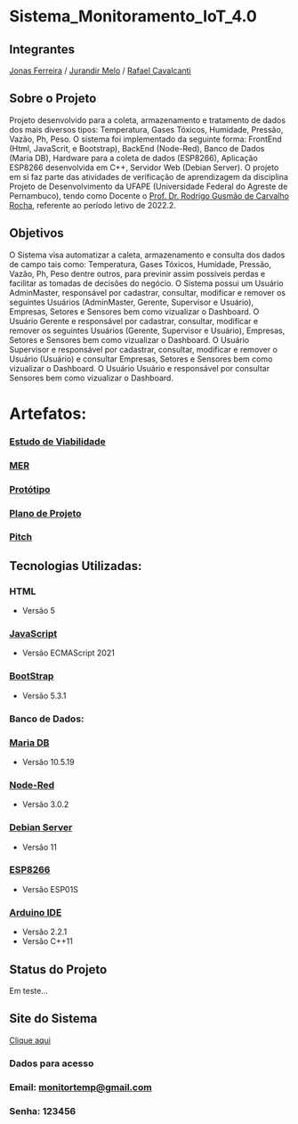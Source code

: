 # Sistema_Monitoramento_IoT_4.0

## Integrantes
[Jonas Ferreira](https://github.com/jonasleal) / [Jurandir Melo](https://github.com/jsmelo) / [Rafael Cavalcanti](https://github.com/mrafaelcavalcanti)

## Sobre o Projeto
Projeto desenvolvido para a coleta, armazenamento e tratamento de dados dos mais diversos tipos: Temperatura, Gases Tóxicos, Humidade, Pressão, Vazão, Ph, Peso. O sistema foi implementado da seguinte forma: FrontEnd (Html, JavaScrit, e Bootstrap), BackEnd (Node-Red), Banco de Dados (Maria DB), Hardware para a coleta de dados (ESP8266), Aplicação ESP8266 desenvolvida em C++, Servidor Web (Debian Server). O projeto em si faz parte das atividades de verificação de aprendizagem da disciplina Projeto de Desenvolvimento da UFAPE (Universidade Federal do Agreste de Pernambuco), tendo como Docente o [Prof. Dr. Rodrigo Gusmão de Carvalho Rocha](https://github.com/), referente ao período letivo de 2022.2.

## Objetivos
O Sistema visa automatizar a caleta, armazenamento e consulta dos dados de campo tais como: Temperatura, Gases Tóxicos, Humidade, Pressão, Vazão, Ph, Peso dentre outros, para previnir assim possíveis perdas e facilitar as tomadas de decisões do negócio.
O Sistema possui um Usuário AdminMaster, responsável por cadastrar, consultar, modificar e remover os seguintes Usuários (AdminMaster, Gerente, Supervisor e Usuário), Empresas, Setores e Sensores bem como vizualizar o Dashboard.
O Usuário Gerente e responsável por cadastrar, consultar, modificar e remover os seguintes Usuários (Gerente, Supervisor e Usuário), Empresas, Setores e Sensores bem como vizualizar o Dashboard. 
O Usuário Supervisor e responsável por cadastrar, consultar, modificar e remover o Usuário (Usuário) e consultar Empresas, Setores e Sensores bem como vizualizar o Dashboard.
O Usuário Usuário e responsável por consultar Sensores bem como vizualizar o Dashboard.
# Artefatos:
### [Estudo de Viabilidade](https://github.com/jsmelo/Sistema_Monitoramento_IoT_4.0/blob/main/Material%20Adicional/EstudodeViabilidade.pdf)
### [MER](https://github.com/jsmelo/Sistema_Monitoramento_IoT_4.0/blob/main/Diagrama%20de%20Classes/Diagrama%20de%20Classes.jpeg)
### [Protótipo](https://www.figma.com/file/1UZF64ZKqeXfndqIP9vi8i/Project-Management-Dashboard---FREE-(Community)?type=design&node-id=0%3A1&mode=design&t=NMA34PAUckQxzE0S-1)
### [Plano de Projeto](https://github.com/jsmelo/Sistema_Monitoramento_IoT_4.0/blob/main/Material%20Adicional/PlanodeProjeto-Projetao.pdf)
### [Pitch](https://youtu.be/AZoyvCntohM?si=fk2gFmUKKATxH8pu)

## Tecnologias Utilizadas:
### HTML
*   Versão 5
### [JavaScript](https://www.javascript.com)
*   Versão ECMAScript 2021 
 ### [BootStrap](https://cdn.jsdelivr.net/npm/bootstrap@5.3.1/dist/css/bootstrap.min.css)
*   Versão 5.3.1
### Banco de Dados:
 ### [Maria DB](https://mariadb.org/)
*   Versão 10.5.19
### [Node-Red](https://nodered.org/)
*   Versão 3.0.2
### [Debian Server](https://servidordebian.org/)
*   Versão 11
### [ESP8266](https://www.espressif.com/en/products/socs/esp8266)
*   Versão ESP01S
### [Arduino IDE](https://www.arduino.cc/en/software)
*   Versão 2.2.1
*   Versão C++11

## Status do Projeto
Em teste...
## Site do Sistema
[Clique aqui](http://matrixprovedor.net:9152/login.html)
### Dados para acesso
### Email: monitortemp@gmail.com
### Senha: 123456
